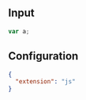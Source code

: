 
## Input
```javascript input
var a;
```

## Configuration
```json configuration
{
  "extension": "js"
}
```
